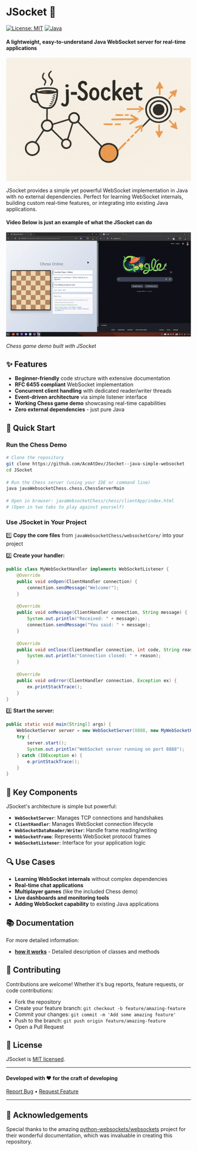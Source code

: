 # JSocket 🚀

[![License: MIT](https://img.shields.io/badge/License-MIT-yellow.svg)](https://opensource.org/licenses/MIT)
[![Java](https://img.shields.io/badge/Java-8+-blue.svg)](https://www.java.com)

#### A lightweight, easy-to-understand Java WebSocket server for real-time applications

![Cover image](docs/media/cover_image.png)

JSocket provides a simple yet powerful WebSocket implementation in Java with no external dependencies. Perfect for learning WebSocket internals, building custom real-time features, or integrating into existing Java applications.

#### Video Below is just an example of what the JSocket can do

![Chess Game Demo](docs/media/chess-demo.gif)

*Chess game demo built with JSocket*

## ✨ Features

- **Beginner-friendly** code structure with extensive documentation
- **RFC 6455 compliant** WebSocket implementation
- **Concurrent client handling** with dedicated reader/writer threads
- **Event-driven architecture** via simple listener interface
- **Working Chess game demo** showcasing real-time capabilities
- **Zero external dependencies** - just pure Java

## 🚀 Quick Start

### Run the Chess Demo

```bash
# Clone the repository
git clone https://github.com/AceAtDev/JSocket--java-simple-websocket
cd JSocket

# Run the Chess server (using your IDE or command line)
java javaWebsocketChess.chess.ChessServerMain

# Open in browser: javaWebsocketChess/chess/clientApp/index.html
# (Open in two tabs to play against yourself)
```

### Use JSocket in Your Project

1️⃣ **Copy the core files** from `javaWebsocketChess/websocketCore/` into your project

2️⃣ **Create your handler:**

```java
public class MyWebSocketHandler implements WebSocketListener {
    @Override
    public void onOpen(ClientHandler connection) {
        connection.sendMessage("Welcome!");
    }

    @Override
    public void onMessage(ClientHandler connection, String message) {
        System.out.println("Received: " + message);
        connection.sendMessage("You said: " + message);
    }

    @Override
    public void onClose(ClientHandler connection, int code, String reason, boolean remote) {
        System.out.println("Connection closed: " + reason);
    }

    @Override
    public void onError(ClientHandler connection, Exception ex) {
        ex.printStackTrace();
    }
}
```

3️⃣ **Start the server:**

```java
public static void main(String[] args) {
    WebSocketServer server = new WebSocketServer(8888, new MyWebSocketHandler());
    try {
        server.start();
        System.out.println("WebSocket server running on port 8888");
    } catch (IOException e) {
        e.printStackTrace();
    }
}
```

## 🧩 Key Components

JSocket's architecture is simple but powerful:

- **`WebSocketServer`**: Manages TCP connections and handshakes
- **`ClientHandler`**: Manages WebSocket connection lifecycle
- **`WebSocketDataReader/Writer`**: Handle frame reading/writing
- **`WebSocketFrame`**: Represents WebSocket protocol frames
- **`WebSocketListener`**: Interface for your application logic

## 🔍 Use Cases

- **Learning WebSocket internals** without complex dependencies
- **Real-time chat applications**
- **Multiplayer games** (like the included Chess demo)
- **Live dashboards and monitoring tools**
- **Adding WebSocket capability** to existing Java applications

## 📚 Documentation

For more detailed information:

- **[how it works](docs/HowItWorks.md)** - Detailed description of classes and methods

## 🤝 Contributing

Contributions are welcome! Whether it's bug reports, feature requests, or code contributions:

- Fork the repository
- Create your feature branch: `git checkout -b feature/amazing-feature`
- Commit your changes: `git commit -m 'Add some amazing feature'`
- Push to the branch: `git push origin feature/amazing-feature`
- Open a Pull Request

## 📄 License

JSocket is [MIT licensed](LICENSE.md).

---

#### Developed with ❤️ for the craft of developing

[Report Bug](https://github.com/AceAtDev/JSocket--java-simple-websocket-/issues) •
[Request Feature](https://github.com/AceAtDev/JSocket--java-simple-websocket-/issues)

---

## 🙏 Acknowledgements

Special thanks to the amazing [python-websockets/websockets](https://github.com/python-websockets/websockets) project for their wonderful documentation, which was invaluable in creating this repository.
